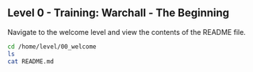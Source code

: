 ## Level 0 - Training: Warchall - The Beginning

Navigate to the welcome level and view the contents of the README file.

```bash
cd /home/level/00_welcome 
ls
cat README.md
```
